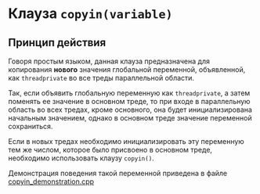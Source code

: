 # Клауза `copyin(variable)`

## Принцип действия

Говоря простым языком, данная клауза предназначена для копирования
**нового** значения глобальной переменной, объявленной, как 
`threadprivate` во все треды параллельной области. 

Так, если объявить глобальную переменную как `threadprivate`, а 
затем поменять ее значение в основном треде, то при входе в 
параллельную область во всех тредах, кроме основного, она 
будет инициализирована начальным значением, однако в основном 
треде значение переменной сохраниться.

Если в новых тредах необходимо инициализировать эту переменную 
тем же числом, которое было присвоено в основном треде, необходимо
использовать клаузу `copyin()`.

Демонстрация поведения такой переменной приведена в файле 
[copyin_demonstration.cpp](copyin_demonstration.cpp)
